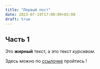```yaml
---
title: "Первый пост"
date: 2023-07-19T17:00:09+03:00
draft: true
---
```


## Часть 1

Это **жирный** текст, а это текст *курсивом*.

Здесь можно по [ссылочке](https://gohugo.io) пройтись   !